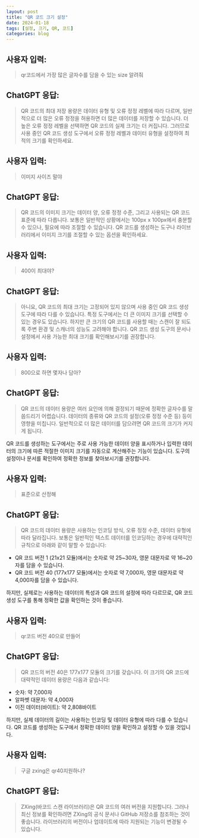 ```yaml
---
layout: post
title: "QR 코드 크기 설정"
date: 2024-01-18
tags: [설정, 크기, QR, 코드]
categories: blog
---
```


## 사용자 입력:
> qr코드에서 가장 많은 글자수를 담을 수 있는 size 알려줘

## ChatGPT 응답:
> QR 코드의 최대 저장 용량은 데이터 유형 및 오류 정정 레벨에 따라 다르며, 일반적으로 더 많은 오류 정정을 허용하면 더 많은 데이터를 저장할 수 있습니다. 더 높은 오류 정정 레벨을 선택하면 QR 코드의 실제 크기는 더 커집니다. 그러므로 사용 중인 QR 코드 생성 도구에서 오류 정정 레벨과 데이터 유형을 설정하여 최적의 크기를 확인하세요.

## 사용자 입력:
> 이미지 사이즈 말야

## ChatGPT 응답:
> QR 코드의 이미지 크기는 데이터 양, 오류 정정 수준, 그리고 사용되는 QR 코드 표준에 따라 다릅니다. 보통은 일반적인 상황에서는 100px x 100px에서 충분할 수 있으나, 필요에 따라 조절할 수 있습니다. QR 코드를 생성하는 도구나 라이브러리에서 이미지 크기를 조절할 수 있는 옵션을 확인하세요.

## 사용자 입력:
> 400이 최대야?

## ChatGPT 응답:
> 아니요, QR 코드의 최대 크기는 고정되어 있지 않으며 사용 중인 QR 코드 생성 도구에 따라 다를 수 있습니다. 특정 도구에서는 더 큰 이미지 크기를 선택할 수 있는 경우도 있습니다. 하지만 큰 크기의 QR 코드를 사용할 때는 스캔이 잘 되도록 주변 환경 및 스캐너의 성능도 고려해야 합니다. QR 코드 생성 도구의 문서나 설정에서 사용 가능한 최대 크기를 확인해보시기를 권장합니다.

## 사용자 입력:
> 800으로 하면 몇자나 담아?

## ChatGPT 응답:
> QR 코드의 데이터 용량은 여러 요인에 의해 결정되기 때문에 정확한 글자수를 말씀드리기 어렵습니다. 데이터의 종류와 QR 코드의 설정(오류 정정 수준 등) 등이 영향을 미칩니다. 일반적으로 더 많은 데이터를 담으려면 QR 코드의 크기가 커지게 됩니다.

QR 코드를 생성하는 도구에서는 주로 사용 가능한 데이터 양을 표시하거나 입력한 데이터의 크기에 따른 적절한 이미지 크기를 자동으로 계산해주는 기능이 있습니다. 도구의 설정이나 문서를 확인하여 정확한 정보를 찾아보시기를 권장합니다.

## 사용자 입력:
> 표준으로 산정해

## ChatGPT 응답:
> QR 코드의 데이터 용량은 사용하는 인코딩 방식, 오류 정정 수준, 데이터 유형에 따라 달라집니다. 보통은 일반적인 텍스트 데이터를 인코딩하는 경우에 대략적인 규칙으로 아래와 같이 말할 수 있습니다:

- QR 코드 버전 1 (21x21 모듈)에서는 숫자로 약 25~30자, 영문 대문자로 약 16~20자를 담을 수 있습니다.
- QR 코드 버전 40 (177x177 모듈)에서는 숫자로 약 7,000자, 영문 대문자로 약 4,000자를 담을 수 있습니다.

하지만, 실제로는 사용하는 데이터의 특성과 QR 코드의 설정에 따라 다르므로, QR 코드 생성 도구를 통해 정확한 값을 확인하는 것이 좋습니다.

## 사용자 입력:
> qr코드 버전 40으로 만들어

## ChatGPT 응답:
> QR 코드의 버전 40은 177x177 모듈의 크기를 갖습니다. 이 크기의 QR 코드에 대략적인 데이터 용량은 다음과 같습니다:

- 숫자: 약 7,000자
- 알파벳 대문자: 약 4,000자
- 이진 데이터(바이트): 약 2,808바이트

하지만, 실제 데이터의 길이는 사용하는 인코딩 및 데이터 유형에 따라 다를 수 있습니다. QR 코드를 생성하는 도구에서 정확한 데이터 양을 확인하고 설정할 수 있을 것입니다.

## 사용자 입력:
> 구글 zxing은 qr40지원하나?

## ChatGPT 응답:
> ZXing(바코드 스캔 라이브러리)은 QR 코드의 여러 버전을 지원합니다. 그러나 최신 정보를 확인하려면 ZXing의 공식 문서나 GitHub 저장소를 참조하는 것이 좋습니다. 라이브러리의 버전이나 업데이트에 따라 지원되는 기능이 변경될 수 있습니다.

